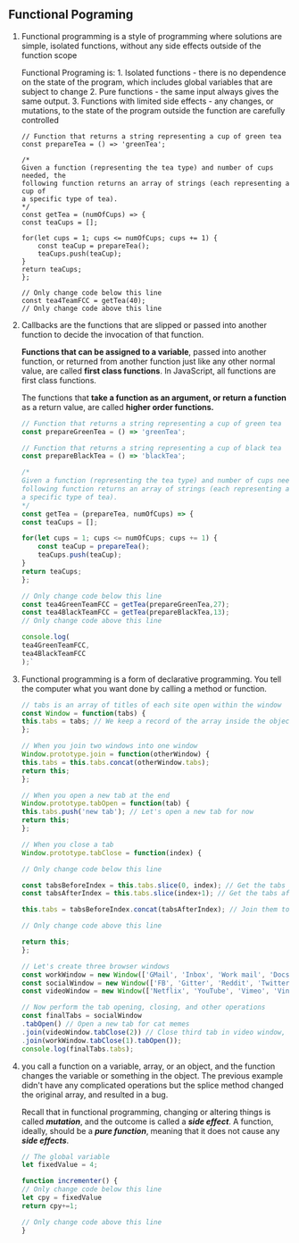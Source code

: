 ## Functional Pograming

1.  Functional programming is a style of programming where solutions are simple, 
    isolated functions, without any side effects outside of the function scope

    Functional Programing is:
        1.  Isolated functions - there is no dependence on the state of the program, 
            which includes global variables that are subject to change
        2.  Pure functions - the same input always gives the same output.
        3.  Functions with limited side effects - any changes, or mutations, to the 
            state of the program outside the function are carefully controlled

    ```javasscript
    // Function that returns a string representing a cup of green tea
    const prepareTea = () => 'greenTea';

    /*
    Given a function (representing the tea type) and number of cups needed, the
    following function returns an array of strings (each representing a cup of
    a specific type of tea).
    */
    const getTea = (numOfCups) => {
    const teaCups = [];

    for(let cups = 1; cups <= numOfCups; cups += 1) {
        const teaCup = prepareTea();
        teaCups.push(teaCup);
    }
    return teaCups;
    };

    // Only change code below this line
    const tea4TeamFCC = getTea(40);
    // Only change code above this line
    ```
2.  Callbacks are the functions that are slipped or passed into another function to 
    decide the invocation of that function.
    
    **Functions that can be assigned to a variable**, passed into another function, or returned from another function just like any other normal value, are called **first class functions**. In JavaScript, all functions are first class functions.

    The functions that **take a function as an argument, or return a function** as a return value, are called **higher order functions.**

    ```javascript
    // Function that returns a string representing a cup of green tea
    const prepareGreenTea = () => 'greenTea';

    // Function that returns a string representing a cup of black tea
    const prepareBlackTea = () => 'blackTea';

    /*
    Given a function (representing the tea type) and number of cups needed, the
    following function returns an array of strings (each representing a cup of
    a specific type of tea).
    */
    const getTea = (prepareTea, numOfCups) => {
    const teaCups = [];

    for(let cups = 1; cups <= numOfCups; cups += 1) {
        const teaCup = prepareTea();
        teaCups.push(teaCup);
    }
    return teaCups;
    };

    // Only change code below this line
    const tea4GreenTeamFCC = getTea(prepareGreenTea,27);
    const tea4BlackTeamFCC = getTea(prepareBlackTea,13);
    // Only change code above this line

    console.log(
    tea4GreenTeamFCC,
    tea4BlackTeamFCC
    );`
    ```
3.  Functional programming is a form of declarative programming. You tell the computer 
    what you want done by calling a method or function.

    ```javascript
    // tabs is an array of titles of each site open within the window
    const Window = function(tabs) {
    this.tabs = tabs; // We keep a record of the array inside the object
    };

    // When you join two windows into one window
    Window.prototype.join = function(otherWindow) {
    this.tabs = this.tabs.concat(otherWindow.tabs);
    return this;
    };

    // When you open a new tab at the end
    Window.prototype.tabOpen = function(tab) {
    this.tabs.push('new tab'); // Let's open a new tab for now
    return this;
    };

    // When you close a tab
    Window.prototype.tabClose = function(index) {

    // Only change code below this line

    const tabsBeforeIndex = this.tabs.slice(0, index); // Get the tabs before the tab
    const tabsAfterIndex = this.tabs.slice(index+1); // Get the tabs after the tab

    this.tabs = tabsBeforeIndex.concat(tabsAfterIndex); // Join them together

    // Only change code above this line

    return this;
    };

    // Let's create three browser windows
    const workWindow = new Window(['GMail', 'Inbox', 'Work mail', 'Docs', 'freeCodeCamp']); // Your mailbox, drive, and other work sites
    const socialWindow = new Window(['FB', 'Gitter', 'Reddit', 'Twitter', 'Medium']); // Social sites
    const videoWindow = new Window(['Netflix', 'YouTube', 'Vimeo', 'Vine']); // Entertainment sites

    // Now perform the tab opening, closing, and other operations
    const finalTabs = socialWindow
    .tabOpen() // Open a new tab for cat memes
    .join(videoWindow.tabClose(2)) // Close third tab in video window, and join
    .join(workWindow.tabClose(1).tabOpen());
    console.log(finalTabs.tabs);
    ``` 

4.  you call a function on a variable, array, or an object, and the function changes the 
    variable or something in the object.
    The previous example didn't have any complicated operations but the splice method changed the original array, and resulted in a bug.

    Recall that in functional programming, changing or altering things is called ***mutation***, and the outcome is called a ***side effect***. A function, ideally, should be a ***pure function***, meaning that it does not cause any ***side effects***.
    ```javascript
    // The global variable
    let fixedValue = 4;

    function incrementer() {
    // Only change code below this line
    let cpy = fixedValue
    return cpy+=1;

    // Only change code above this line
    }
    ```